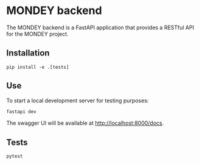 # MONDEY backend

The MONDEY backend is a FastAPI application that provides a RESTful API for the MONDEY project.

## Installation

```pycon
pip install -e .[tests]
```

## Use

To start a local development server for testing purposes:

```bash
fastapi dev
```

The swagger UI will be available at [http://localhost:8000/docs](http://localhost:8000/docs).

## Tests

```pycon
pytest
```
